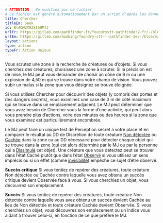 ```yaml
---
# ATTENTION : Ne modifiez pas ce fichier
# Ce fichier est généré automatiquement par un script d'après les données du module Foundry VTT officiel et de sa traduction
title: Chercher
titleEn: Seek
id: BlAOM2X92SI6HMtJ
urlFr: https://gitlab.com/pathfinder-fr/foundryvtt-pathfinder2-fr/-/blob/master/data/actions/BlAOM2X92SI6HMtJ.htm
urlEn: https://gitlab.com/hooking/foundry-vtt---pathfinder-2e/-/blob/master/packs/data/actions.db/seek.json
layout: actions
type: action
typeFr: Action Unique
---
```

Vous scrutez une zone à la recherche de créatures ou d’objets. Si vous cherchez des créatures, choisissez une zone à scruter. Si la précision est de mise, le MJ peut vous demander de choisir un cône de 9 m ou une explosion de 4,50 m qui se trouve dans votre champ de vision. Vous pouvez subir un malus si la zone que vous désignez se trouve éloignée. 

Si vous utilisez Chercher pour découvrir des objets (y compris des portes et des dangers secrets), vous examinez une case de 3 m de côté maximum qui se trouve dans un emplacement adjacent. Le MJ peut déterminer que vous avez besoin de Chercher sous la forme d’une activité, qui peut alors vous prendre plus d’actions, voire des minutes ou des heures si la zone que vous examinez est particulièrement encombrée.

Le MJ peut faire un unique test de <span data-pf2-action="seek" data-pf2-glyph="A">Perception secret à votre place et en comparer le résultat au DD de Discrétion de toute créature [Non détectée](../conditions/non-détecté.md) ou [Cachée](../conditions/caché.md) dans la zone ou au DD nécessaire pour détecter chaque objet qui se trouve dans la zone (qui est alors déterminé par le MJ ou par la personne qui a [Dissimulé](dissimuler-un-objet.md) cet objet). Une créature que vous détectez peut se trouver dans l’état Caché plutôt que dans l’état [Observé](../conditions/observé.md) si vous utilisez un sens imprécis ou si un effet (comme [invisibilité](../conditions/invisible.md)) empêche ce sujet d’être observé.

**Succès critique** Si vous tentiez de repérer des créatures, toute créature Non détectée ou Cachée contre laquelle vous avez obtenu un succès critique devient Observée face à vous. Si vous cherchiez un objet, vous découvrez son emplacement.

**Succès** Si vous tentiez de repérer des créatures, toute créature Non détectée contre laquelle vous avez obtenu un succès devient Cachée au lieu de Non détectée et toute créature Cachée devient Observée. Si vous cherchiez un objet, vous découvrez son emplacement ou un indice vous aidant à trouver celui‑ci, en fonction de ce que préfère le MJ.

